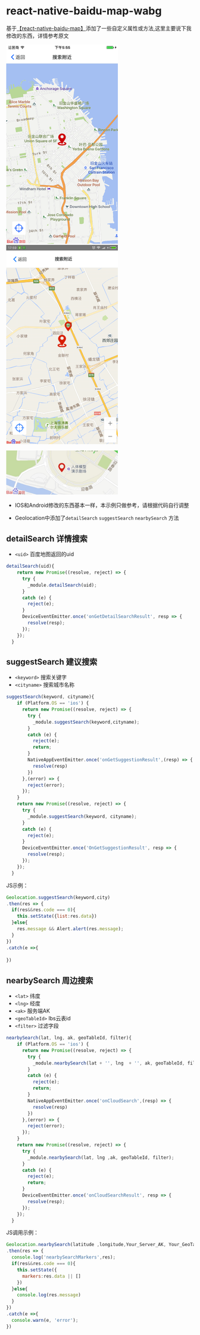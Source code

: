 # react-native-baidu-map-wabg

 基于[【react-native-baidu-map】](https://github.com/lovebing/react-native-baidu-map)添加了一些自定义属性或方法,这里主要说下我修改的东西，详情参考原文

<img src="./images/ios.png" width="300" />    <img src="./images/android.png" width="300"/>   

<img src="./images/location.png" width="300"/>  

* IOS和Android修改的东西基本一样，本示例只做参考，请根据代码自行调整

- Geolocation中添加了`detailSearch` `suggestSearch` `nearbySearch` 方法

## detailSearch 详情搜索

-  `<uid>` 百度地图返回的uid

```js
detailSearch(uid){
    return new Promise((resolve, reject) => {
      try {
        _module.detailSearch(uid);
      }
      catch (e) {
        reject(e);
      }
      DeviceEventEmitter.once('onGetDetailSearchResult', resp => {
        resolve(resp);
      });
    });
  }
```

## suggestSearch 建议搜索

- `<keyword>` 搜索关键字
- `<cityname>` 搜索城市名称

```js
suggestSearch(keyword, cityname){
    if (Platform.OS == 'ios') {
      return new Promise((resolve, reject) => {
        try {
          _module.suggestSearch(keyword,cityname);
        }
        catch (e) {
          reject(e);
          return;
        }
        NativeAppEventEmitter.once('onGetSuggestionResult',(resp) => {
          resolve(resp)
        })
      },(error) => {
        reject(error);
      });
    }
    return new Promise((resolve, reject) => {
      try {
        _module.suggestSearch(keyword, cityname);
      }
      catch (e) {
        reject(e);
      }
      DeviceEventEmitter.once('OnGetSuggestionResult', resp => {
        resolve(resp);
      });
    });
  }
```

JS示例：

```js
Geolocation.suggestSearch(keyword,city)
.then(res => {
  if(res&&res.code === 0){
    this.setState({list:res.data})
  }else{
    res.message && Alert.alert(res.message);
  }
})
.catch(e =>{
    
})
```

## nearbySearch 周边搜索

- `<lat>` 纬度
- `<lng>` 经度
- `<ak>` 服务端AK
- `<geoTableId>` lbs云表id
- `<filter>` 过滤字段

```js
nearbySearch(lat, lng, ak, geoTableId, filter){
    if (Platform.OS == 'ios') {
      return new Promise((resolve, reject) => {
        try {
          _module.nearbySearch(lat + '', lng  + '', ak, geoTableId, filter);
        }
        catch (e) {
          reject(e);
          return;
        }
        NativeAppEventEmitter.once('onCloudSearch',(resp) => {
          resolve(resp)
        })
      },(error) => {
        reject(error);
      });
    }
    return new Promise((resolve, reject) => {
      try {
        _module.nearbySearch(lat, lng ,ak, geoTableId, filter);
      }
      catch (e) {
        reject(e);
        return;
      }
      DeviceEventEmitter.once('onCloudSearchResult', resp => {
        resolve(resp);
      });
    });
  }
```

JS调用示例：

```js
Geolocation.nearbySearch(latitude ,longitude,Your_Server_AK, Your_GeoTableId,0)
.then(res => {
  console.log('nearbySearchMarkers',res);
  if(res&&res.code === 0){
    this.setState({
      markers:res.data || []
    })
  }else{
    console.log(res.message)
  }
})
.catch(e =>{
  console.warn(e, 'error');
})
```